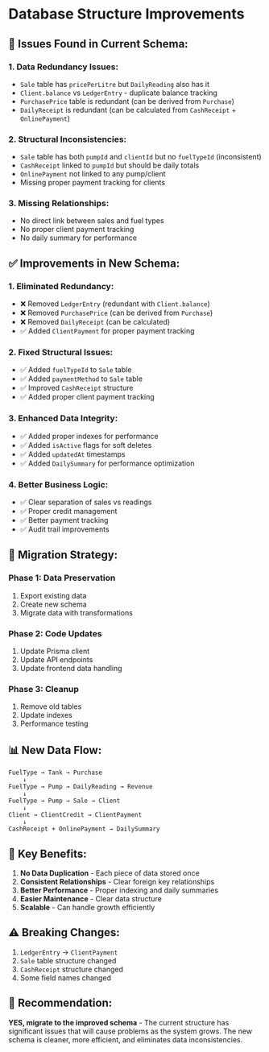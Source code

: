 # Database Structure Improvements

## 🚨 **Issues Found in Current Schema:**

### 1. **Data Redundancy Issues:**
- `Sale` table has `pricePerLitre` but `DailyReading` also has it
- `Client.balance` vs `LedgerEntry` - duplicate balance tracking
- `PurchasePrice` table is redundant (can be derived from `Purchase`)
- `DailyReceipt` is redundant (can be calculated from `CashReceipt` + `OnlinePayment`)

### 2. **Structural Inconsistencies:**
- `Sale` table has both `pumpId` and `clientId` but no `fuelTypeId` (inconsistent)
- `CashReceipt` linked to `pumpId` but should be daily totals
- `OnlinePayment` not linked to any pump/client
- Missing proper payment tracking for clients

### 3. **Missing Relationships:**
- No direct link between sales and fuel types
- No proper client payment tracking
- No daily summary for performance

## ✅ **Improvements in New Schema:**

### 1. **Eliminated Redundancy:**
- ❌ Removed `LedgerEntry` (redundant with `Client.balance`)
- ❌ Removed `PurchasePrice` (can be derived from `Purchase`)
- ❌ Removed `DailyReceipt` (can be calculated)
- ✅ Added `ClientPayment` for proper payment tracking

### 2. **Fixed Structural Issues:**
- ✅ Added `fuelTypeId` to `Sale` table
- ✅ Added `paymentMethod` to `Sale` table
- ✅ Improved `CashReceipt` structure
- ✅ Added proper client payment tracking

### 3. **Enhanced Data Integrity:**
- ✅ Added proper indexes for performance
- ✅ Added `isActive` flags for soft deletes
- ✅ Added `updatedAt` timestamps
- ✅ Added `DailySummary` for performance optimization

### 4. **Better Business Logic:**
- ✅ Clear separation of sales vs readings
- ✅ Proper credit management
- ✅ Better payment tracking
- ✅ Audit trail improvements

## 🔄 **Migration Strategy:**

### Phase 1: Data Preservation
1. Export existing data
2. Create new schema
3. Migrate data with transformations

### Phase 2: Code Updates
1. Update Prisma client
2. Update API endpoints
3. Update frontend data handling

### Phase 3: Cleanup
1. Remove old tables
2. Update indexes
3. Performance testing

## 📊 **New Data Flow:**

```
FuelType → Tank → Purchase
    ↓
FuelType → Pump → DailyReading → Revenue
    ↓
FuelType → Pump → Sale → Client
    ↓
Client → ClientCredit → ClientPayment
    ↓
CashReceipt + OnlinePayment → DailySummary
```

## 🎯 **Key Benefits:**

1. **No Data Duplication** - Each piece of data stored once
2. **Consistent Relationships** - Clear foreign key relationships
3. **Better Performance** - Proper indexing and daily summaries
4. **Easier Maintenance** - Clear data structure
5. **Scalable** - Can handle growth efficiently

## ⚠️ **Breaking Changes:**

1. `LedgerEntry` → `ClientPayment`
2. `Sale` table structure changed
3. `CashReceipt` structure changed
4. Some field names changed

## 🚀 **Recommendation:**

**YES, migrate to the improved schema** - The current structure has significant issues that will cause problems as the system grows. The new schema is cleaner, more efficient, and eliminates data inconsistencies.
